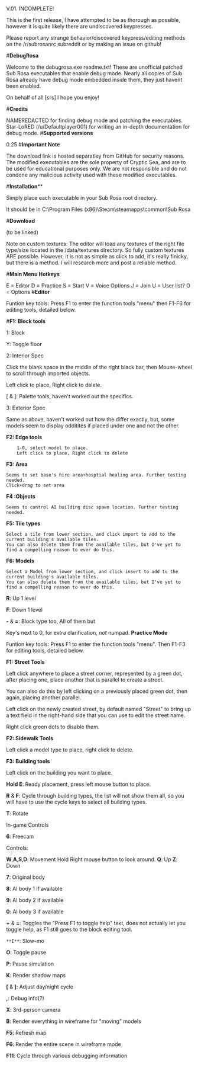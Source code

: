 V.01. INCOMPLETE!

This is the first release, I have attempted to be as thorough as possible, however it is quite likely there are undiscovered keypresses.

Please report any strange behavior/discovered keypress/editing methods on the /r/subrosanrc subreddit or by making an issue on github!

#**DebugRosa**

Welcome to the debugrosa.exe readme.txt! These are unofficial patched Sub Rosa executables that enable debug mode. Nearly all copies of Sub Rosa already have debug mode embedded inside them, they just havent been enabled.

On behalf of all [srs] I hope you enjoy!

#**Credits**

NAMEREDACTED for finding debug mode and patching the executables.
Star-LoRED (/u/Defaultplayer001) for writing an in-depth documentation for debug mode.
#**Supported versions**

0.25
#**Important Note**

The download link is hosted separatley from GitHub for security reasons. The modified executables are the sole property of Cryptic Sea, and are to be used for educational purposes only. We are not responsible and do not condone any malicious activity used with these modified executables.

#**Installation****

Simply place each executable in your Sub Rosa root directory.

It should be in C:\Program Files (x86)\Steam\steamapps\common\Sub Rosa

#**Download**

(to be linked)

Note on custom textures: The editor will load any textures of the right file type/size located in the /data/textures directory. So fully custom textures ARE possible. However, it is not as simple as click to add, it's really finicky, but there is a method. I will research more and post a reliable method.

#**Main Menu Hotkeys**

E = Editor
D = Practice
S = Start
V = Voice Options
J = Join
U = User list?
O = Options
#**Editor**

Funtion key tools: Press F1 to enter the function tools "menu" then F1-F6 for editing tools, detailed below.

#**F1: Block tools**

1: Block

Y: Toggle floor

2: Interior Spec

Click the blank space in the middle of the right black bar, then Mouse-wheel to scroll through imported objects.

Left click to place, Right click to delete.

[ & ]: Palette tools, haven't worked out the specifics.

3: Exterior Spec

Same as above, haven't worked out how the differ exactly, but, some models seem to display odditites if placed under one and not the other.

**F2: Edge tools**

        1-0, select model to place.
        Left click to place, Right click to delete
**F3: Area**

    Seems to set base's hire area+hosptial healing area. Further testing needed.
    Click+drag to set area
**F4 :Objects**

    Seems to control AI building disc spawn location. Further testing needed.
**F5: Tile types**

    Select a tile from lower section, and click import to add to the current building's available tiles.
    You can also delete them from the available tiles, but I've yet to find a compelling reason to ever do this.
**F6: Models**

    Select a Model from lower section, and click insert to add to the current building's available tiles.
    You can also delete them from the available tiles, but I've yet to find a compelling reason to ever do this.
**R**: Up 1 level

**F**: Down 1 level

**-** & **=**: Block type too, All of them but

Key's next to 0, for extra clarification, *not* numpad.
**Practice Mode**

Funtion key tools: Press F1 to enter the function tools "menu". Then F1-F3 for editing tools, detailed below.

**F1: Street Tools**

Left click anywhere to place a street corner, represented by a green dot, after placing one, place another that is parallel to create a street.

You can also do this by left clicking on a previously placed green dot, then again, placing another parallel.

Left click on the newly created street, by default named "Street" to bring up a text field in the right-hand side that you can use to edit the street name.

Right click green dots to disable them.

**F2: Sidewalk Tools**

Left click a model type to place, right click to delete.

**F3: Building tools**

Left click on the building you want to place.

**Hold E**: Ready placement, press left mouse button to place.

**R** & **F**: Cycle through building types, the list will not show them all, so you will have to use the cycle keys to select all building types.

**T**: Rotate

In-game Controls

**6**: Freecam

Controls:

**W**,**A**,**S**,**D**: Movement Hold Right mouse button to look around. 
**Q**: Up 
**Z**: Down

**7**: Original body

**8**: AI body 1 if available

**9**: AI body 2 if available

**0**: AI body 3 if available

**+** & **=**: Toggles the "Press F1 to toggle help" text, does not actually let you toggle help, as F1 still goes to the block editing tool.

``**I**``: Slow-mo

**O**: Toggle pause

**P**: Pause simulation

**K**: Render shadow maps

**[** & **]**: Adjust day/night cycle

**,**: Debug info(?)

**X**: 3rd-person camera

**B**: Render everything in wireframe for "moving" models

**F5**: Refresh map

**F6**: Render the entire scene in wireframe mode

**F11**: Cycle through various debugging information

